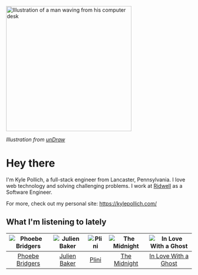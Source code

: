 <img src="https://user-images.githubusercontent.com/6766512/87306713-6f79d900-c4e6-11ea-989a-3242cbfc50c2.png" alt="Illustration of a man waving from his computer desk" height="340" />

_Illustration from [unDraw](https://undraw.co/)_

# Hey there

I'm Kyle Pollich, a full-stack engineer from Lancaster, Pennsylvania. I love web technology and solving challenging problems.
I work at [Ridwell](https://www.ridwell.com/) as a Software Engineer.

For more, check out my personal site: https://kylepollich.com/

## What I'm listening to lately

<!-- begin artists -->
  |![Phoebe Bridgers](https://i.scdn.co/image/3b6a427f0c54c0d116c433462ae1dd48474643d0)|![Julien Baker](https://i.scdn.co/image/823382f2fa75050b8e7e591accdc66bc4f6a32fd)|![Plini](https://i.scdn.co/image/835ff128ddd8d8f29e07048ff191ca0b0ef685b3)|![The Midnight](https://i.scdn.co/image/aef4c8f3992a5ddb727bd0468854d7e1047a8851)|![In Love With a Ghost](https://i.scdn.co/image/9f708e271d8aa32ea043e53281c27681c4273bf6)|
  |:---:|:---:|:---:|:---:|:---:|
  |[Phoebe Bridgers](https://open.spotify.com/artist/1r1uxoy19fzMxunt3ONAkG)|[Julien Baker](https://open.spotify.com/artist/12zbUHbPHL5DGuJtiUfsip)|[Plini](https://open.spotify.com/artist/3Gs10XJ4S4OEFrMRqZJcic)|[The Midnight](https://open.spotify.com/artist/2NFrAuh8RQdQoS7iYFbckw)|[In Love With a Ghost](https://open.spotify.com/artist/21tDFddcOFDYmiobTcls2O)|
<!-- end artists -->
